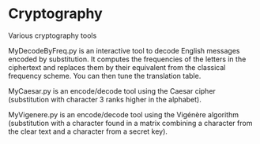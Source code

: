 # Cryptography
Various cryptography tools

MyDecodeByFreq.py is an interactive tool to decode English messages encoded by substitution. It computes the frequencies of the letters in the ciphertext and replaces them by their equivalent from the classical frequency scheme. You can then tune the translation table.

MyCaesar.py is an encode/decode tool using the Caesar cipher (substitution with character 3 ranks higher in the alphabet).

MyVigenere.py is an encode/decode tool using the Vigénère algorithm (substitution with a character found in a matrix combining a character from the clear text and a character from a secret key).
